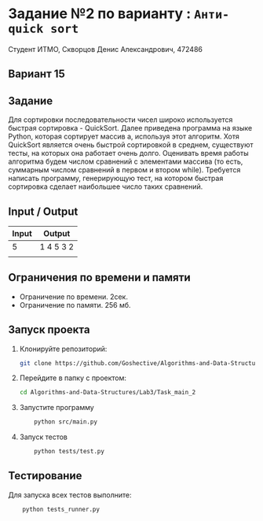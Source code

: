 # Задание №2 по варианту : `Анти-quick sort`
Студент ИТМО,  Скворцов Денис Александрович, 472486

## Вариант 15

## Задание 
Для сортировки последовательности чисел широко используется быстрая сортировка - QuickSort. Далее приведена программа на языке Python, которая сортирует массив a, используя этот алгоритм.
Хотя QuickSort является очень быстрой сортировкой в среднем, существуют тесты, на которых она работает очень долго. Оценивать время работы алгоритма будем числом сравнений с элементами массива (то есть, суммарным числом сравнений в первом и втором while). Требуется написать программу, генерирующую тест, на котором быстрая сортировка сделает наибольшее число таких сравнений.


## Input / Output 

| Input    | Output   |
|----------|----------|
| 5        | 1 4 5 3 2|
|          |

## Ограничения по времени и памяти

- Ограничение по времени. 2сек.
- Ограничение по памяти. 256 мб.


## Запуск проекта
1. Клонируйте репозиторий:
   ```bash
   git clone https://github.com/Goshective/Algorithms-and-Data-Structures
   ```
2. Перейдите в папку с проектом:
   ```bash
   cd Algorithms-and-Data-Structures/Lab3/Task_main_2
   ```

3. Запустите программу
    ```bash
        python src/main.py
    ```

4. Запуск тестов
    ```bash
        python tests/test.py
    ```

## Тестирование
Для запуска всех тестов выполните:
```bash
    python tests_runner.py
```